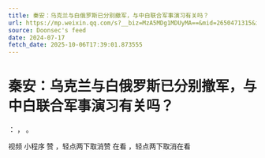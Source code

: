 ```yaml
---
title: 秦安：乌克兰与白俄罗斯已分别撤军，与中白联合军事演习有关吗？
url: https://mp.weixin.qq.com/s?__biz=MzA5MDg1MDUyMA==&mid=2650471315&idx=5&sn=5de1c4db7b1e633a939d0ecb362bea8e
source: Doonsec's feed
date: 2024-07-17
fetch_date: 2025-10-06T17:39:01.873555
---
```


# 秦安：乌克兰与白俄罗斯已分别撤军，与中白联合军事演习有关吗？

：
，
。

视频
小程序
赞
，轻点两下取消赞
在看
，轻点两下取消在看